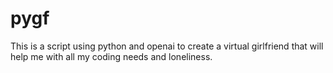 # pygf
 This is a script using python and openai to create a virtual girlfriend that will help me with all my coding needs and loneliness.
